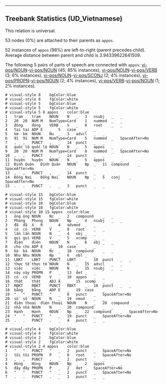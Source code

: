 

--------------------------------------------------------------------------------

## Treebank Statistics (UD_Vietnamese)

This relation is universal.

53 nodes (0%) are attached to their parents as `appos`.

52 instances of `appos` (98%) are left-to-right (parent precedes child).
Average distance between parent and child is 3.94339622641509.

The following 5 pairs of parts of speech are connected with `appos`: [vi-pos/NOUN]()-[vi-pos/NOUN]() (45; 85% instances), [vi-pos/NOUN]()-[vi-pos/VERB]() (3; 6% instances), [vi-pos/NOUN]()-[vi-pos/SCONJ]() (2; 4% instances), [vi-pos/PROPN]()-[vi-pos/NOUN]() (2; 4% instances), [vi-pos/VERB]()-[vi-pos/NOUN]() (1; 2% instances).


~~~ conllu
# visual-style 8	bgColor:blue
# visual-style 8	fgColor:white
# visual-style 5	bgColor:blue
# visual-style 5	fgColor:white
# visual-style 5 8 appos	color:blue
1	trạm	trạm	NOUN	N	_	3	nsubj	_	_
2	20	20	NUM	M	NumType=Card	1	nummod	_	_
3	đóng	đóng	VERB	V	_	0	root	_	_
4	tại	tại	ADP	E	_	5	case	_	_
5	km	km	NOUN	Nu	_	3	advcl	_	_
6	91	91	NUM	M	NumType=Card	5	nummod	_	SpaceAfter=No
7	,	,	PUNCT	,	_	14	punct	_	_
8	quốc lộ	quốc lộ	NOUN	N	_	5	appos	_	_
9	20	20	NUM	M	NumType=Card	8	nummod	_	SpaceAfter=No
10	,	,	PUNCT	,	_	14	punct	_	_
11	huyện	huyện	NOUN	N	_	5	appos	_	_
12	Định Quán	Định Quán	NOUN	Np	_	11	compound	_	SpaceAfter=No
13	,	,	PUNCT	,	_	14	punct	_	_
14	Đồng Nai	Đồng Nai	NOUN	Np	_	5	conj	_	SpaceAfter=No
15	.	.	PUNCT	.	_	3	punct	_	_

~~~


~~~ conllu
# visual-style 15	bgColor:blue
# visual-style 15	fgColor:white
# visual-style 10	bgColor:blue
# visual-style 10	fgColor:white
# visual-style 10 15 appos	color:blue
1	ông	ông	NOUN	Nc	_	2	compound	_	_
2	Phong	Phong	NOUN	Np	_	4	nsubj	_	_
3	đã	đã	X	R	_	4	advmod	_	_
4	có	có	VERB	V	_	0	root	_	_
5	lần	lần	NOUN	N	_	4	obj	_	_
6	gọi	gọi	VERB	V	_	5	xcomp	_	_
7	điện	điện	NOUN	N	_	6	obj	_	_
8	cho	cho	ADP	E	_	10	case	_	_
9	bà	bà	NOUN	Nc	_	10	compound	_	_
10	Nhu	Nhu	NOUN	Np	_	6	obl	_	_
11	LBKT	LBKT	PUNCT	LBKT	_	10	punct	_	_
12	thực tế	thực tế	NOUN	N	_	15	advcl	_	_
13	việc	việc	NOUN	N	_	15	nsubj	_	_
14	này	này	PROPN	P	_	13	det	_	_
15	có	có	VERB	V	_	10	appos	_	_
16	thật	thật	ADJ	A	_	15	xcomp	_	_
17	RBKT	RBKT	PUNCT	RBKT	_	10	punct	_	_
18	bằng	bằng	ADP	E	_	19	case	_	_
19	"	"	PUNCT	"	_	6	punct	_	SpaceAfter=No
20	số	số	NOUN	N	_	19	nmod	_	_
21	điện thoại	điện thoại	NOUN	N	_	20	compound	_	_
22	nhà	nhà	NOUN	N	_	20	compound	_	_
23	Hạnh	Hạnh	NOUN	Np	_	22	compound	_	SpaceAfter=No
24	"	"	PUNCT	"	_	19	punct	_	SpaceAfter=No
25	.	.	PUNCT	.	_	4	punct	_	_

~~~


~~~ conllu
# visual-style 4	bgColor:blue
# visual-style 4	fgColor:white
# visual-style 2	bgColor:blue
# visual-style 2	fgColor:white
# visual-style 2 4 appos	color:blue
1	"	"	PUNCT	"	_	2	punct	_	SpaceAfter=No
2	tôi	tôi	PROPN	P	_	0	root	_	SpaceAfter=No
3	,	,	PUNCT	,	_	2	punct	_	_
4	Hùng	Hùng	NOUN	Np	_	2	appos	_	_
5	đây	đây	PROPN	P	_	2	det	_	SpaceAfter=No
6	"	"	PUNCT	"	_	2	punct	_	SpaceAfter=No
7	.	.	PUNCT	.	_	2	punct	_	_

~~~


